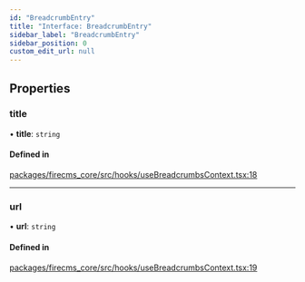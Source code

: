 ```yaml
---
id: "BreadcrumbEntry"
title: "Interface: BreadcrumbEntry"
sidebar_label: "BreadcrumbEntry"
sidebar_position: 0
custom_edit_url: null
---
```


## Properties

### title

• **title**: `string`

#### Defined in

[packages/firecms_core/src/hooks/useBreadcrumbsContext.tsx:18](https://github.com/FireCMSco/firecms/blob/d45f3739/packages/firecms_core/src/hooks/useBreadcrumbsContext.tsx#L18)

___

### url

• **url**: `string`

#### Defined in

[packages/firecms_core/src/hooks/useBreadcrumbsContext.tsx:19](https://github.com/FireCMSco/firecms/blob/d45f3739/packages/firecms_core/src/hooks/useBreadcrumbsContext.tsx#L19)
